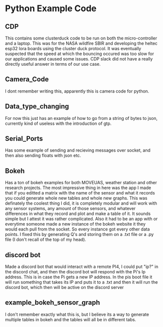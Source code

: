 # Python Example Code #

## CDP ##
This contains some clusterduck code to be run on both the micro-controller and a laptop. This was for the NASA wildfire SBIR and developing the heltec esp32 lora boards using the cluster duck protocol.
It was eventually suspected that the speed at which the bouncing occured was too slow for our applications and caused some issues. CDP slack did not have a really directly useful answer in terms of our use case.

## Camera_Code ##
I dont remember writing this, apparently this is camera code for python.

## Data_type_changing ##
For now this just has an example of how to go from a string of bytes to json, currently kind of useless with the introduction of gtp.

## Serial_Ports ##
Has some example of sending and recieving messages over socket, and then also sending floats with json etc.

## Bokeh ##
Has a ton of bokeh examples for both MOVEUAS, weather station and other research projects. The most impressive thing in here was the app I made that if you editted a matrix with the name of the sensor and what it records you could
generate whole new tables and whole new graphs. This was definately the coolest thing I did, it is completely modular and will work with any sensor systems, any amount of those sensors, and whatever differences in what they record 
and plot and make a table of it. It sounds simple but I attest it was rather complicated. Also it had to be an app with or everytime someone made a new instance of the bokeh website it they would each pull from the socket.
So every instance got every other data points. I fixed this by generating Q's and storing them on a .txt file or a .py file (I don't recall of the top of my head).

## discord bot ##
Made a discord bot that would interact with a remote PI4, I could put  "ip?" in the discord chat, and then the discord bot will respond with the Pi's Ip address. This is in case the Pi gets a new IP address. In the pis boot file it will
run something that takes its IP and puts it to a .txt and then it will run the discord bot, which then will be active on the discord server

## example_bokeh_sensor_graph ##
I don't remember exactly what this is, but I believe its a way to generate multiple tables in bokeh and the tables will all be in different tabs.
